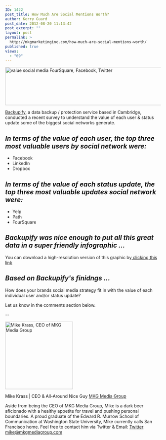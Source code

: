 ```yaml
---
ID: 1422
post_title: How Much Are Social Mentions Worth?
author: Kerry Guard
post_date: 2012-08-20 11:13:42
post_excerpt: ""
layout: post
permalink: >
  http://mkgmarketinginc.com/how-much-are-social-mentions-worth/
published: true
views:
  - "69"
---
```

<img class="aligncenter size-full wp-image-1426" title="social chatter worth" src="http://mkgmediagroup.com/wp-content/uploads/2012/08/social-chatter-worth.png" alt="value social media FourSquare, Facebook, Twitter" width="603" height="123" />

<a href="https://www.backupify.com/" target="_blank">Backupify</a>, a data backup / protection service based in Cambridge, conducted a recent survey to understand the value of each user &amp; status update some of the biggest social networks generate.
<h2><em>In terms of the value of each user, the top three most valuable users by social network were:</em></h2>
<ul>
	<li>Facebook</li>
	<li>LinkedIn</li>
	<li>Dropbox</li>
</ul>
<h2><em>In terms of the value of each status update, the top three most valuable updates social network were:</em></h2>
<ul>
	<li>Yelp</li>
	<li>Path</li>
	<li>FourSquare</li>
</ul>
<h2><em>Backupify was nice enough to put all this great data in a super friendly infographic ...</em></h2>
You can download a high-resolution version of this graphic by<a href="http://venturebeat.files.wordpress.com/2012/04/backupify-social-data-infographic.pdf" target="_blank"> clicking this link</a>
<h2><em>Based on Backupify's finidngs ...</em></h2>
How does your brands social media strategy fit in with the value of each individual user and/or status update?

Let us know in the comments section below.

--

<img src="http://mkgmediagroup.com/wp-content/uploads/2011/08/mk_median_bw_head.jpeg" alt="Mike Krass, CEO of MKG Media Group" width="219" height="218" class="alignleft size-full wp-image-1794" />

<span itemprop="jobTitle">Mike Krass | CEO & All-Around Nice Guy</span>
<a href="http://www.mkgmediagroup.com" itemprop="url">MKG Media Group</a>
</span>

Aside from being the CEO of MKG Media Group, Mike is a dark beer aficionado with a healthy appetite for travel and pushing personal boundaries. A proud graduate of the Edward R. Murrow School of Communication at Washington State University, Mike currently calls San Francisco home. Feel free to contact him via Twitter & Email:
<a href="http://www.twitter.com/mikekrass" itemprop="url">Twitter</a>
<a href="mailto:mike@mkgmediagroup.com" itemprop="email">mike@mkgmediagroup.com</a>
</div>